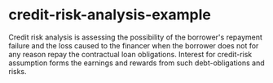 # credit-risk-analysis-example
Credit risk analysis is assessing the possibility of the borrower's repayment failure and the loss caused to the financer when the borrower does not for any reason repay the contractual loan obligations. Interest for credit-risk assumption forms the earnings and rewards from such debt-obligations and risks.
